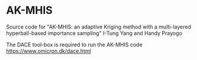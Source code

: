 # AK-MHIS
Source code for "AK-MHIS: an adaptive Kriging method with a multi-layered hyperball-based importance sampling"
I-Tung Yang and Handy Prayogo

The DACE tool-box is required to run the AK-MHIS code
https://www.omicron.dk/dace.html
